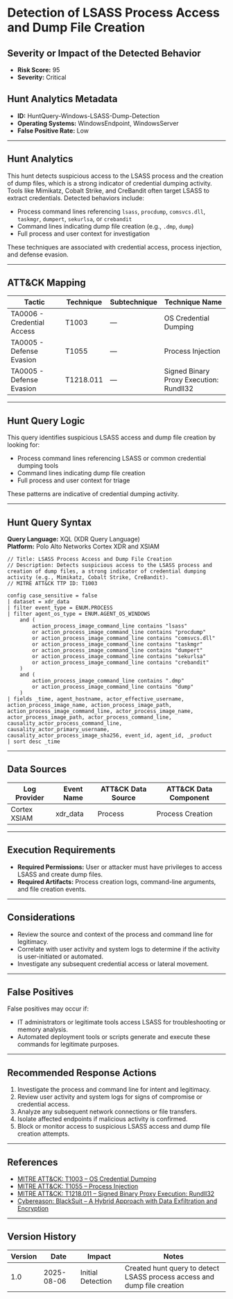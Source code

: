 # Detection of LSASS Process Access and Dump File Creation

## Severity or Impact of the Detected Behavior

- **Risk Score:** 95
- **Severity:** Critical

## Hunt Analytics Metadata

- **ID:** HuntQuery-Windows-LSASS-Dump-Detection
- **Operating Systems:** WindowsEndpoint, WindowsServer
- **False Positive Rate:** Low

---

## Hunt Analytics

This hunt detects suspicious access to the LSASS process and the creation of dump files, which is a strong indicator of credential dumping activity. Tools like Mimikatz, Cobalt Strike, and CreBandit often target LSASS to extract credentials. Detected behaviors include:

- Process command lines referencing `lsass`, `procdump`, `comsvcs.dll`, `taskmgr`, `dumpert`, `sekurlsa`, or `crebandit`
- Command lines indicating dump file creation (e.g., `.dmp`, `dump`)
- Full process and user context for investigation

These techniques are associated with credential access, process injection, and defense evasion.

---

## ATT&CK Mapping

| Tactic                        | Technique   | Subtechnique | Technique Name                                 |
|------------------------------|-------------|--------------|-----------------------------------------------|
| TA0006 - Credential Access   | T1003       | —            | OS Credential Dumping                         |
| TA0005 - Defense Evasion     | T1055       | —            | Process Injection                             |
| TA0005 - Defense Evasion     | T1218.011   | —            | Signed Binary Proxy Execution: Rundll32        |

---

## Hunt Query Logic

This query identifies suspicious LSASS access and dump file creation by looking for:

- Process command lines referencing LSASS or common credential dumping tools
- Command lines indicating dump file creation
- Full process and user context for triage

These patterns are indicative of credential dumping activity.

---

## Hunt Query Syntax

**Query Language:** XQL (XDR Query Language)  
**Platform:** Polo Alto Networks Cortex XDR and XSIAM

```xql
// Title: LSASS Process Access and Dump File Creation
// Description: Detects suspicious access to the LSASS process and creation of dump files, a strong indicator of credential dumping activity (e.g., Mimikatz, Cobalt Strike, CreBandit).
// MITRE ATT&CK TTP ID: T1003

config case_sensitive = false
| dataset = xdr_data
| filter event_type = ENUM.PROCESS
| filter agent_os_type = ENUM.AGENT_OS_WINDOWS
    and (
        action_process_image_command_line contains "lsass"
        or action_process_image_command_line contains "procdump"
        or action_process_image_command_line contains "comsvcs.dll"
        or action_process_image_command_line contains "taskmgr"
        or action_process_image_command_line contains "dumpert"
        or action_process_image_command_line contains "sekurlsa"
        or action_process_image_command_line contains "crebandit"
    )
    and (
        action_process_image_command_line contains ".dmp"
        or action_process_image_command_line contains "dump"
    )
| fields _time, agent_hostname, actor_effective_username, action_process_image_name, action_process_image_path, action_process_image_command_line, actor_process_image_name, actor_process_image_path, actor_process_command_line, causality_actor_process_command_line, causality_actor_primary_username, causality_actor_process_image_sha256, event_id, agent_id, _product
| sort desc _time
```

---

## Data Sources

| Log Provider   | Event Name   | ATT&CK Data Source  | ATT&CK Data Component  |
|----------------|--------------|---------------------|------------------------|
| Cortex XSIAM   | xdr_data     | Process             | Process Creation       |

---

## Execution Requirements

- **Required Permissions:** User or attacker must have privileges to access LSASS and create dump files.
- **Required Artifacts:** Process creation logs, command-line arguments, and file creation events.

---

## Considerations

- Review the source and context of the process and command line for legitimacy.
- Correlate with user activity and system logs to determine if the activity is user-initiated or automated.
- Investigate any subsequent credential access or lateral movement.

---

## False Positives

False positives may occur if:

- IT administrators or legitimate tools access LSASS for troubleshooting or memory analysis.
- Automated deployment tools or scripts generate and execute these commands for legitimate purposes.

---

## Recommended Response Actions

1. Investigate the process and command line for intent and legitimacy.
2. Review user activity and system logs for signs of compromise or credential access.
3. Analyze any subsequent network connections or file transfers.
4. Isolate affected endpoints if malicious activity is confirmed.
5. Block or monitor access to suspicious LSASS access and dump file creation attempts.

---

## References

- [MITRE ATT&CK: T1003 – OS Credential Dumping](https://attack.mitre.org/techniques/T1003/)
- [MITRE ATT&CK: T1055 – Process Injection](https://attack.mitre.org/techniques/T1055/)
- [MITRE ATT&CK: T1218.011 – Signed Binary Proxy Execution: Rundll32](https://attack.mitre.org/techniques/T1218/011/)
- [Cybereason: BlackSuit – A Hybrid Approach with Data Exfiltration and Encryption](https://www.cybereason.com/blog/blacksuit-data-exfil)

---

## Version History

| Version | Date       | Impact            | Notes                                                                                      |
|---------|------------|-------------------|--------------------------------------------------------------------------------------------|
| 1.0     | 2025-08-06 | Initial Detection | Created hunt query to detect LSASS process access and dump file creation                   |
